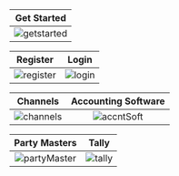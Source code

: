 Get Started|
:--:|
![getstarted](https://user-images.githubusercontent.com/53505850/130330410-e182bc10-f48c-47a1-a4cf-3c04a86c6067.jpeg)|

Register|Login
:--:|:--:
![register](https://user-images.githubusercontent.com/53505850/130330506-f7f9786a-d49c-4d6e-ba5c-0209ec247652.jpeg)|![login](https://user-images.githubusercontent.com/53505850/130330509-ab018887-d874-4635-8a8f-0cc211685e7c.jpeg)

Channels|Accounting Software
:--:|:--:
![channels](https://user-images.githubusercontent.com/53505850/130330523-5e9c82b5-2f4c-4608-9248-9f1e41dcf302.jpeg)|![accntSoft](https://user-images.githubusercontent.com/53505850/130330526-7776ae76-92b1-4789-bb45-59f903ca4632.jpeg)

Party Masters|Tally
:--:|:--:
![partyMaster](https://user-images.githubusercontent.com/53505850/130330539-77e71c84-5bc8-41f9-b5e1-3c1408247e16.jpeg)|![tally](https://user-images.githubusercontent.com/53505850/130330542-3a44afe1-5fb7-4d42-ad95-1da2fc12b862.jpeg)







